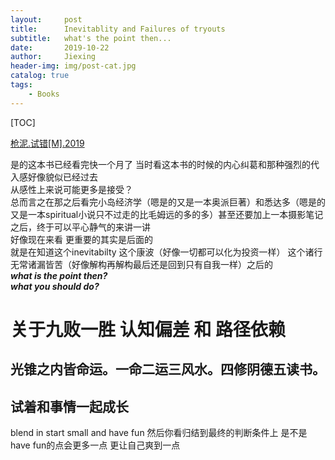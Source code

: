 ```yaml
---
layout:     post
title:      Inevitablity and Failures of tryouts
subtitle:   what's the point then...
date:       2019-10-22
author:     Jiexing
header-img: img/post-cat.jpg
catalog: true
tags:
    - Books
---
```

[TOC]

[枪泥.试错[M].2019](https://book.douban.com/subject/33529158/)


是的这本书已经看完快一个月了 当时看这本书的时候的内心纠葛和那种强烈的代入感好像貌似已经过去  
从感性上来说可能更多是接受？    
总而言之在那之后看完小岛经济学（嗯是的又是一本奥派巨著）和悉达多（嗯是的又是一本spiritual小说只不过走的比毛姆远的多的多）甚至还要加上一本摄影笔记之后，终于可以平心静气的来讲一讲  
好像现在来看 更重要的其实是后面的   
就是在知道这个inevitabilty 这个康波（好像一切都可以化为投资一样） 这个诸行无常诸漏皆苦（好像解构再解构最后还是回到只有自我一样）之后的      
***what is the point then?***  
***what you should do?***



# 关于九败一胜 认知偏差 和 路径依赖
## 光锥之内皆命运。一命二运三风水。四修阴德五读书。

## 试着和事情一起成长 
blend in
start small
and 
have fun
然后你看归结到最终的判断条件上 是不是have fun的点会更多一点
更让自己爽到一点
